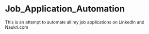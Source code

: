 # Job_Application_Automation
This is an attempt to automate all my job applications on LinkedIn and Naukri.com
